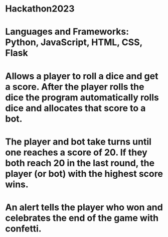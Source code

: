 # Hackathon2023
 
# Languages and Frameworks: Python, JavaScript, HTML, CSS, Flask 

# Allows a player to roll a dice and get a score.  After the player rolls the dice the program automatically rolls dice and allocates that score to a bot. 
# The player and bot take turns until one reaches a score of 20.  If they both reach 20 in the last round, the player (or bot) with the highest score wins.
# An alert tells the player who won and celebrates the end of the game with confetti.
